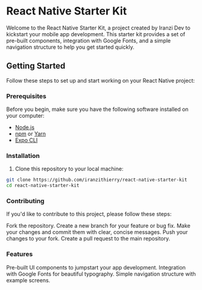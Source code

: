 # React Native Starter Kit

Welcome to the React Native Starter Kit, a project created by Iranzi Dev to kickstart your mobile app development. This starter kit provides a set of pre-built components, integration with Google Fonts, and a simple navigation structure to help you get started quickly.

## Getting Started

Follow these steps to set up and start working on your React Native project:

### Prerequisites

Before you begin, make sure you have the following software installed on your computer:

- [Node.js](https://nodejs.org/)
- [npm](https://www.npmjs.com/) or [Yarn](https://yarnpkg.com/)
- [Expo CLI](https://expo.dev/tools)

### Installation

1. Clone this repository to your local machine:

```bash
git clone https://github.com/iranzithierry/react-native-starter-kit
cd react-native-starter-kit
```

### Contributing

If you'd like to contribute to this project, please follow these steps:

Fork the repository.
Create a new branch for your feature or bug fix.
Make your changes and commit them with clear, concise messages.
Push your changes to your fork.
Create a pull request to the main repository.

### Features

Pre-built UI components to jumpstart your app development.
Integration with Google Fonts for beautiful typography.
Simple navigation structure with example screens.


